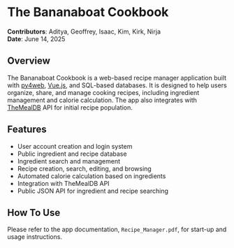 # The Bananaboat Cookbook

**Contributors**: Aditya, Geoffrey, Isaac, Kim, Kirk, Nirja  
**Date**: June 14, 2025

## Overview

The Bananaboat Cookbook is a web-based recipe manager application built with [py4web](https://py4web.com/), [Vue.js](https://vuejs.org/), and SQL-based databases. It is designed to help users organize, share, and manage cooking recipes, including ingredient management and calorie calculation. The app also integrates with [TheMealDB](https://www.themealdb.com/) API for initial recipe population.

## Features

- User account creation and login system
- Public ingredient and recipe database
- Ingredient search and management
- Recipe creation, search, editing, and browsing
- Automated calorie calculation based on ingredients
- Integration with TheMealDB API
- Public JSON API for ingredient and recipe searching

## How To Use

Please refer to the app documentation, `Recipe_Manager.pdf`, for start-up and usage instructions.
